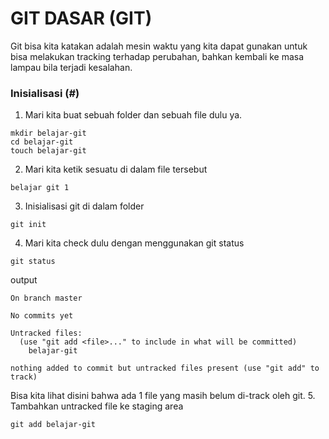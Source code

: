# GIT DASAR (GIT)
Git bisa kita katakan adalah mesin waktu yang kita dapat gunakan untuk bisa melakukan tracking terhadap perubahan, bahkan kembali ke masa
lampau bila terjadi kesalahan.
### **Inisialisasi (#)**
1. Mari kita buat sebuah folder dan sebuah file dulu ya.
```
mkdir belajar-git
cd belajar-git
touch belajar-git
```
2. Mari kita ketik sesuatu di dalam file tersebut
```
belajar git 1
```
3. Inisialisasi git di dalam folder
```
git init
```
4. Mari kita check dulu dengan menggunakan git status
```
git status
```
output
```
On branch master

No commits yet

Untracked files:
  (use "git add <file>..." to include in what will be committed)
	belajar-git

nothing added to commit but untracked files present (use "git add" to track)
```
Bisa kita lihat disini bahwa ada 1 file yang masih belum di-track oleh git.
5. Tambahkan untracked file ke staging area
```
git add belajar-git
```
